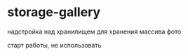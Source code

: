 # storage-gallery
 надстройка над хранилищем для хранения массива фото


старт работы, не использовать